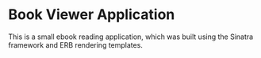# Book Viewer Application

This is a small ebook reading application, which was built using the Sinatra framework and ERB rendering templates. 
